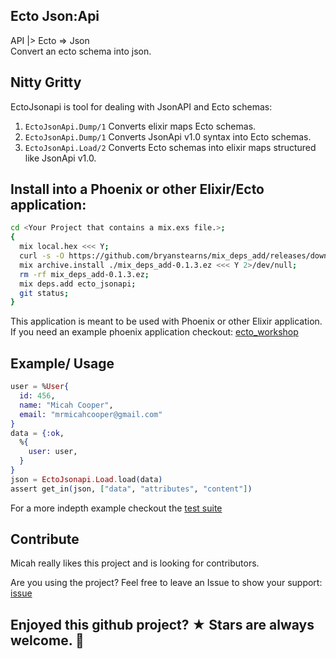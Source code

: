 ## Ecto Json:Api 
API |> Ecto => Json
<br/>Convert an ecto schema into json.

## Nitty Gritty

EctoJsonapi is tool for dealing with JsonAPI and Ecto schemas:
1) `EctoJsonApi.Dump/1` Converts elixir maps Ecto schemas.
2) `EctoJsonApi.Dump/1` Converts JsonApi v1.0 syntax into Ecto schemas.
3) `EctoJsonApi.Load/2` Converts Ecto schemas into elixir maps structured like JsonApi v1.0.

## Install into a Phoenix or other Elixir/Ecto application:
```bash
cd <Your Project that contains a mix.exs file.>;
{
  mix local.hex <<< Y;
  curl -s -O https://github.com/bryanstearns/mix_deps_add/releases/download/0.1.3/mix_deps_add-0.1.3.ez &&
  mix archive.install ./mix_deps_add-0.1.3.ez <<< Y 2>/dev/null;
  rm -rf mix_deps_add-0.1.3.ez;
  mix deps.add ecto_jsonapi;
  git status;
}
```

This application is meant to be used with Phoenix or other Elixir application.
<br/>If you need an example phoenix application checkout: [ecto_workshop](https://github.com/jax-ex-public-repos/ecto_workshop)

## Example/ Usage
```elixir
user = %User{
  id: 456,
  name: "Micah Cooper",
  email: "mrmicahcooper@gmail.com"
}
data = {:ok,
  %{
    user: user,
  }
}
json = EctoJsonapi.Load.load(data)
assert get_in(json, ["data", "attributes", "content"])
```

For a more indepth example checkout the [test suite](https://github.com/mrmicahcooper/ecto_jsonapi/blob/master/test/ecto_jsonapi/load_test.exs)


## Contribute
Micah really likes this project and is looking for contributors.

Are you using the project? Feel free to leave an Issue to show your support: [issue](https://github.com/mrmicahcooper/ecto_jsonapi/issues?q=is%3Aissue+is%3Aopen+sort%3Aupdated-desc)

## Enjoyed this github project? ★ Stars are always welcome. 🤩
